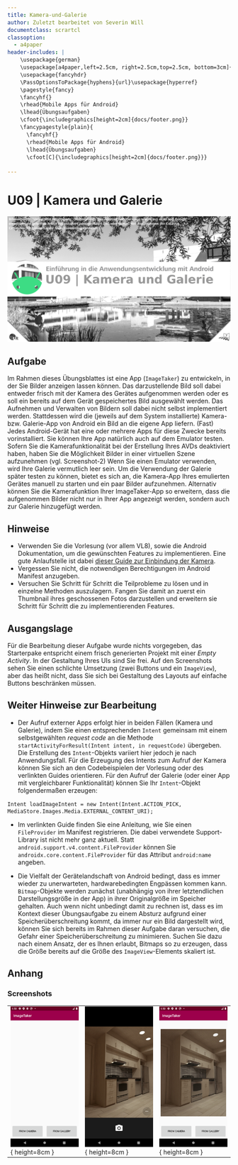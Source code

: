 ```yaml
---
title: Kamera-und-Galerie
author: Zuletzt bearbeitet von Severin Will
documentclass: scrartcl
classoption:
  - a4paper
header-includes: |
    \usepackage{german} 
    \usepackage[a4paper,left=2.5cm, right=2.5cm,top=2.5cm, bottom=3cm]{geometry}
    \usepackage{fancyhdr}
    \PassOptionsToPackage{hyphens}{url}\usepackage{hyperref}
    \pagestyle{fancy}
    \fancyhf{}
    \rhead{Mobile Apps für Android}
    \lhead{Übungsaufgaben}
    \cfoot{\includegraphics[height=2cm]{docs/footer.png}}
    \fancypagestyle{plain}{
      \fancyhf{}
      \rhead{Mobile Apps für Android}
      \lhead{Übungsaufgaben}
      \cfoot[C]{\includegraphics[height=2cm]{docs/footer.png}}}
      
---
```


# U09 | Kamera und Galerie

![Cover für die neunte Übungsaufgabe](./docs/cover.png)

## Aufgabe

Im Rahmen dieses Übungsblattes ist eine App (`ImageTaker`) zu entwickeln, in der Sie Bilder anzeigen lassen können. Das darzustellende Bild soll dabei entweder frisch mit der Kamera des Gerätes aufgenommen werden oder es soll ein bereits auf dem Gerät gespeichertes Bild ausgewählt werden. Das Aufnehmen und Verwalten von Bildern soll dabei nicht selbst implementiert werden. Stattdessen wird die (jeweils auf dem System installierte) Kamera- bzw. Galerie-App von Android ein Bild an die eigene App liefern. (Fast) Jedes Android-Gerät hat eine oder mehrere Apps für diese Zwecke bereits vorinstalliert. Sie können Ihre App natürlich auch auf dem Emulator testen. Sofern Sie die Kamerafunktionalität bei der Erstellung Ihres AVDs deaktiviert haben, haben Sie die Möglichkeit Bilder in einer virtuellen Szene aufzunehmen (vgl. Screenshot-2)
Wenn Sie einen Emulator verwenden, wird Ihre Galerie vermutlich leer sein. Um die Verwendung der Galerie später testen zu können, bietet es sich an, die Kamera-App Ihres emulierten Gerätes manuell zu starten und ein paar Bilder aufzunehmen. Alternativ können Sie die Kamerafunktion Ihrer ImageTaker-App so erweitern, dass die aufgenommen Bilder nicht nur in Ihrer App angezeigt werden, sondern auch zur Galerie hinzugefügt werden. 

## Hinweise

* Verwenden Sie die Vorlesung (vor allem VL8), sowie die Android Dokumentation, um die gewünschten Features zu implementieren. Eine gute Anlaufstelle ist dabei [dieser Guide zur Einbindung der Kamera](https://developer.android.com/training/camera/photobasics).   
* Vergessen Sie nicht, die notwendigen Berechtigungen im Android Manifest anzugeben.  
* Versuchen Sie Schritt für Schritt die Teilprobleme zu lösen und in einzelne Methoden auszulagern. Fangen Sie damit an zuerst ein Thumbnail ihres geschossenen Fotos darzustellen und erweitern sie Schritt für Schritt die zu implementierenden Features.  
  
## Ausgangslage

Für die Bearbeitung dieser Aufgabe wurde nichts vorgegeben, das Starterpake entspricht einem frisch generierten Projekt mit einer *Empty Activity*. In der Gestaltung Ihres UIs sind Sie frei. Auf den Screenshots sehen Sie einen schlichte Umsetzung (zwei Buttons und ein `ImageView`), aber das heißt nicht, dass Sie sich bei Gestaltung des Layouts auf einfache Buttons beschränken müssen.
   
## Weiter Hinweise zur Bearbeitung

* Der Aufruf externer Apps erfolgt hier in beiden Fällen (Kamera und Galerie), indem Sie einen entsprechenden `Intent` gemeinsam mit einem selbstgewählten *request code* an die Methode `startActivityForResult(Intent intent, in requestCode)` übergeben. Die Erstellung des `Intent`-Objekts variiert hier jedoch je nach Anwendungsfall. Für die Erzeugung des Intents zum Aufruf der Kamera können Sie sich an den Codebeispielen der Vorlesung oder des verlinkten Guides orientieren. Für den Aufruf der Galerie (oder einer App mit vergleichbarer Funktionalität) können Sie Ihr `Intent`-Objekt folgendermaßen erzeugen:  
```
Intent loadImageIntent = new Intent(Intent.ACTION_PICK, MediaStore.Images.Media.EXTERNAL_CONTENT_URI);
```  
* Im verlinkten Guide finden Sie eine Anleitung, wie Sie einen `FileProvider` im Manifest registrieren. Die dabei verwendete Support-Library ist nicht mehr ganz aktuell. Statt `android.support.v4.content.FileProvider` können Sie `androidx.core.content.FileProvider` für das Attribut `android:name` angeben.  

* Die Vielfalt der Gerätelandschaft von Android bedingt, dass es immer wieder zu unerwarteten, hardwarebedingten Engpässen kommen kann. `Bitmap`-Objekte werden zunächst (unabhängig von ihrer letztendlichen Darstellungsgröße in der App) in ihrer Originalgröße im Speicher gehalten. Auch wenn nicht unbedingt damit zu rechnen ist, dass es im Kontext dieser Übungsaufgabe zu einem Absturz aufgrund einer Speicherüberschreitung kommt, da immer nur ein Bild dargestellt wird, können Sie sich bereits im Rahmen dieser Aufgabe daran versuchen, die Gefahr einer Speicherüberschreitung zu minimieren. Suchen Sie dazu nach einem Ansatz, der es Ihnen erlaubt, Bitmaps so zu erzeugen, dass die Größe bereits auf die Größe des `ImageView`-Elements skaliert ist.  

## Anhang
### Screenshots

| | | |
|-|-|-|
|![Screenshot der ImageTaker-App](./docs/screenshot-1.png "Ansicht nach Start der App"){ height=8cm } |![Screenshot der ImageTaker-App](./docs/screenshot-2.png "Kameransicht"){ height=8cm } |![Screenshot der ImageTaker-App](./docs/screenshot-3.png "Anzeige des Bildes in der App"){ height=8cm }|
